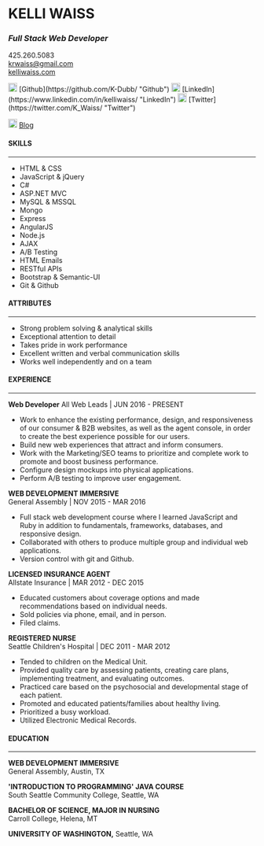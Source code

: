 # KELLI WAISS
### *Full Stack Web Developer*

425.260.5083  
krwaiss@gmail.com  
[kelliwaiss.com](http://kelliwaiss.com/ "My Personal Website")  

<img src="http://image005.flaticon.com/25/svg/25/25231.svg" alt="github" height="18px" width="18px"> 
[Github](https://github.com/K-Dubb/ "Github")  
<img src="http://www.dmi.ac.in/sites/default/files/linkedin_circle_black-512.png" alt="linkedIn" height="18px" width="18px"> [LinkedIn](https://www.linkedin.com/in/kelliwaiss/ "LinkedIn")  
<img src="https://image.freepik.com/free-icon/twitter-logo_318-40209.png" alt="twitter" height="18px" width="18px"> [Twitter](https://twitter.com/K_Waiss/ "Twitter")

<img src="http://www.estherperel.com/wp-content/uploads/2014/07/icon_circle_black_medium.png" alt="medium" height="18px" width="18px"> [Blog](https://medium.com/@krwaiss/ "Medium")

#### SKILLS 
------------

+ HTML & CSS
+ JavaScript & jQuery 
+ C#
+ ASP.NET MVC
+ MySQL & MSSQL
+ Mongo
+ Express
+ AngularJS
+ Node.js
+ AJAX
+ A/B Testing
+ HTML Emails
+ RESTful APIs
+ Bootstrap & Semantic-UI 
+ Git & Github

#### ATTRIBUTES 
---------------

+ Strong problem solving & analytical skills
+ Exceptional attention to detail
+ Takes pride in work performance
+ Excellent written and verbal communication skills
+ Works well independently and on a team 

#### EXPERIENCE 
--------------

**Web Developer**
All Web Leads | JUN 2016 - PRESENT
- Work to enhance the existing performance, design, and responsiveness of our consumer & B2B websites, as well as the agent console, in order to create the best experience possible for our users.
- Build new web experiences that attract and inform consumers.
- Work with the Marketing/SEO teams to prioritize and complete work to promote and boost business performance.
- Configure design mockups into physical applications.
- Perform A/B testing to improve user engagement.

**WEB DEVELOPMENT IMMERSIVE**  
General Assembly | NOV 2015 - MAR 2016 
- Full stack web development course where I learned JavaScript and Ruby in addition to fundamentals, frameworks, databases, and responsive design. 
- Collaborated with others to produce multiple group and individual web applications.
- Version control with git and Github.  

**LICENSED INSURANCE AGENT**  
Allstate Insurance | MAR 2012 - DEC 2015 
- Educated customers about coverage options and made recommendations based on individual needs. 
- Sold policies via phone, email, and in person.
- Filed claims.  

**REGISTERED NURSE**  
Seattle Children's Hospital | DEC 2011 - MAR 2012 
- Tended to children on the Medical Unit.
- Provided quality care by assessing patients, creating care plans, implementing treatment, and evaluating outcomes.
- Practiced care based on the psychosocial and developmental stage of each patient.
- Promoted and educated patients/families about healthy living.
- Prioritized a busy workload.
- Utilized Electronic Medical Records.  

#### EDUCATION 
-------------

**WEB DEVELOPMENT IMMERSIVE**  
General Assembly, Austin, TX  

**'INTRODUCTION TO PROGRAMMING' JAVA COURSE**  
South Seattle Community College, Seattle, WA  

**BACHELOR OF SCIENCE, MAJOR IN NURSING**  
Carroll College, Helena, MT  

**UNIVERSITY OF WASHINGTON,** Seattle, WA  
